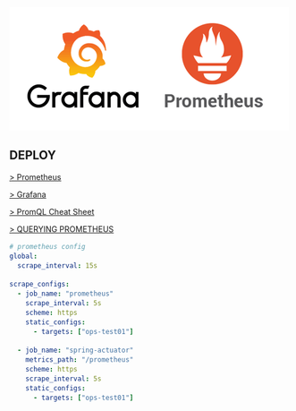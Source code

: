 ![](img/gp.png)

## DEPLOY

[> Prometheus](http://localhost:3000/)

[> Grafana](http://localhost:9090)

[> PromQL Cheat Sheet](https://promlabs.com/promql-cheat-sheet/)

[> QUERYING PROMETHEUS](https://prometheus.io/docs/prometheus/latest/querying/basics/)

```yml
# prometheus config
global:
  scrape_interval: 15s

scrape_configs:
  - job_name: "prometheus"
    scrape_interval: 5s
    scheme: https
    static_configs:
      - targets: ["ops-test01"]

  - job_name: "spring-actuator"
    metrics_path: "/prometheus"
    scheme: https
    scrape_interval: 5s
    static_configs:
      - targets: ["ops-test01"]
```